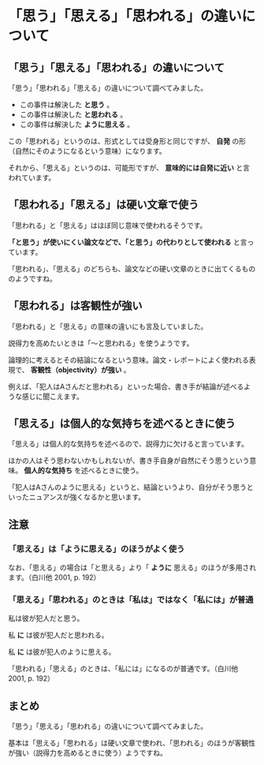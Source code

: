 # 「思う」「思える」「思われる」の違いについて

## 「思う」「思える」「思われる」の違いについて

「思う」「思われる」「思える」の違いについて調べてみました。

* この事件は解決した **と思う** 。
* この事件は解決した **と思われる** 。
* この事件は解決した **ように思える** 。

この「思われる」というのは、形式としては受身形と同じですが、 **自発** の形（自然にそのようになるという意味）になります。

それから、「思える」というのは、可能形ですが、 **意味的には自発に近い** と言われています。

## 「思われる」「思える」は硬い文章で使う

「思われる」と「思える」はほぼ同じ意味で使われるそうです。

**「と思う」が使いにくい論文などで、「と思う」の代わりとして使われる** と言っています。

「思われる」、「思える」のどちらも、論文などの硬い文章のときに出てくるもののようですね。

## 「思われる」は客観性が強い

「思われる」と「思える」の意味の違いにも言及していました。

説得力を高めたいときは「～と思われる」を使うようです。

論理的に考えるとその結論になるという意味。論文・レポートによく使われる表現で、 **客観性（objectivity）が強い** 。

例えば、「犯人はAさんだと思われる」といった場合、書き手が結論が述べるような感じに聞こえます。

## 「思える」は個人的な気持ちを述べるときに使う

「思える」は個人的な気持ちを述べるので、説得力に欠けると言っています。

ほかの人はそう思わないかもしれないが、書き手自身が自然にそう思うという意味。 **個人的な気持ち** を述べるときに使う。

「犯人はAさんのように思える」というと、結論というより、自分がそう思うといったニュアンスが強くなるかと思います。

## 注意

### 「思える」は「ように思える」のほうがよく使う

なお、「思える」の場合は「と思える」より「 **ように** 思える」のほうが多用されます。（白川他 2001, p. 192）

### 「思える」「思われる」のときは「私は」ではなく「私には」が普通

私は彼が犯人だと思う。

私 **に** は彼が犯人だと思われる。

私 **に** は彼が犯人のように思える。

「思われる」「思える」のときは、「私には」になるのが普通です。（白川他 2001, p. 192）

## まとめ

「思う」「思える」「思われる」の違いについて調べてみました。

基本は「思える」「思われる」は硬い文章で使われ、「思われる」のほうが客観性が強い（説得力を高めるときに使う）ようですね。
